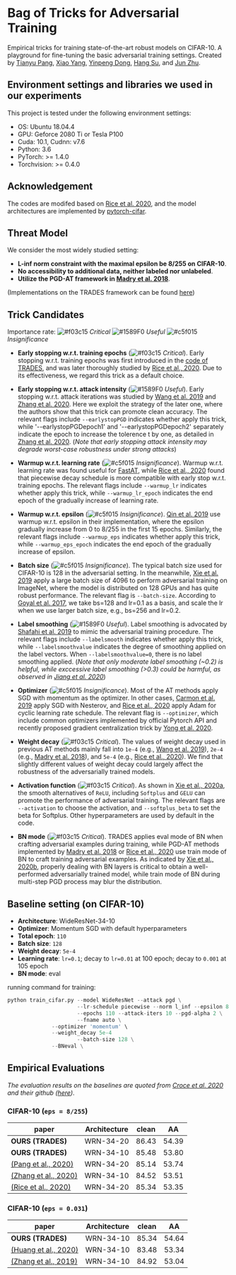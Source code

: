 # Bag of Tricks for Adversarial Training
Empirical tricks for training state-of-the-art robust models on CIFAR-10. A playground for fine-tuning the basic adversarial training settings. Created by [Tianyu Pang](http://ml.cs.tsinghua.edu.cn/~tianyu/), [Xiao Yang](https://github.com/ShawnXYang), [Yinpeng Dong](http://ml.cs.tsinghua.edu.cn/~yinpeng/), [Hang Su](http://www.suhangss.me/), and [Jun Zhu](http://ml.cs.tsinghua.edu.cn/~jun/index.shtml).

## Environment settings and libraries we used in our experiments

This project is tested under the following environment settings:
- OS: Ubuntu 18.04.4
- GPU: Geforce 2080 Ti or Tesla P100
- Cuda: 10.1, Cudnn: v7.6
- Python: 3.6
- PyTorch: >= 1.4.0
- Torchvision: >= 0.4.0

## Acknowledgement
The codes are modifed based on [Rice et al. 2020](https://github.com/locuslab/robust_overfitting), and the model architectures are implemented by [pytorch-cifar](https://github.com/kuangliu/pytorch-cifar).

## Threat Model
We consider the most widely studied setting:
- **L-inf norm constraint with the maximal epsilon be 8/255 on CIFAR-10**.
- **No accessibility to additional data, neither labeled nor unlabeled**.
- **Utilize the PGD-AT framework in [Madry et al. 2018](https://arxiv.org/abs/1706.06083)**.

(Implementations on the TRADES framework can be found [here](https://github.com/ShawnXYang/AT_HE))

## Trick Candidates
Importance rate: ![#f03c15](https://via.placeholder.com/15/f03c15/000000?text=+) *Critical*  ![#1589F0](https://via.placeholder.com/15/1589F0/000000?text=+) *Useful*  ![#c5f015](https://via.placeholder.com/15/c5f015/000000?text=+) *Insignificance*

- **Early stopping w.r.t. training epochs** (![#f03c15](https://via.placeholder.com/15/f03c15/000000?text=+) *Critical*).
Early stopping w.r.t. training epochs was first introduced in the [code of TRADES](https://github.com/yaodongyu/TRADES), and was later thoroughly studied by [Rice et al., 2020](https://arxiv.org/abs/2002.11569). Due to its effectiveness, we regard this trick as a default choice.

- **Early stopping w.r.t. attack intensity** (![#1589F0](https://via.placeholder.com/15/1589F0/000000?text=+) *Useful*). Early stopping w.r.t. attack iterations was studied by [Wang et al. 2019](proceedings.mlr.press/v97/wang19i/wang19i.pdf) and [Zhang et al. 2020](https://arxiv.org/abs/2002.11242). Here we exploit the strategy of the later one, where the authors show that this trick can promote clean accuracy. The relevant flags include `--earlystopPGD` indicates whether apply this trick, while '--earlystopPGDepoch1' and '--earlystopPGDepoch2' separately indicate the epoch to increase the tolerence t by one, as detailed in [Zhang et al. 2020](https://arxiv.org/abs/2002.11242). (*Note that early stopping attack intensity may degrade worst-case robustness under strong attacks*)

- **Warmup w.r.t. learning rate** (![#c5f015](https://via.placeholder.com/15/c5f015/000000?text=+) *Insignificance*). Warmup w.r.t. learning rate was found useful for [FastAT](https://arxiv.org/abs/2001.03994), while [Rice et al., 2020](https://arxiv.org/abs/2002.11569) found that piecewise decay schedule is more compatible with early stop w.r.t. training epochs. The relevant flags include `--warmup_lr` indicates whether apply this trick, while `--warmup_lr_epoch` indicates the end epoch of the gradually increase of learning rate.

- **Warmup w.r.t. epsilon** (![#c5f015](https://via.placeholder.com/15/c5f015/000000?text=+) *Insignificance*). [Qin et al. 2019](https://arxiv.org/abs/1907.02610) use warmup w.r.t. epsilon in their implementation, where the epsilon gradually increase from 0 to 8/255 in the first 15 epochs. Similarly, the relevant flags include `--warmup_eps` indicates whether apply this trick, while `--warmup_eps_epoch` indicates the end epoch of the gradually increase of epsilon.

- **Batch size** (![#c5f015](https://via.placeholder.com/15/c5f015/000000?text=+) *Insignificance*). The typical batch size used for CIFAR-10 is 128 in the adversarial setting. In the meanwhile, [Xie et al. 2019](https://arxiv.org/pdf/1812.03411.pdf) apply a large batch size of 4096 to perform adversarial training on ImageNet, where the model is distributed on 128 GPUs and has quite robust performance. The relevant flag is `--batch-size`. According to [Goyal et al. 2017](https://arxiv.org/abs/1706.02677), we take bs=128 and lr=0.1 as a basis, and scale the lr when we use larger batch size, e.g., bs=256 and lr=0.2.

- **Label smoothing** (![#1589F0](https://via.placeholder.com/15/1589F0/000000?text=+) *Useful*). Label smoothing is advocated by [Shafahi et al. 2019](https://arxiv.org/abs/1910.11585) to mimic the adversarial training procedure. The relevant flags include `--labelsmooth` indicates whether apply this trick, while `--labelsmoothvalue` indicates the degree of smoothing applied on the label vectors. When `--labelsmoothvalue=0`, there is no label smoothing applied. (*Note that only moderate label smoothing (~0.2) is helpful, while exccessive label smoothing (>0.3) could be harmful, as observed in [Jiang et al. 2020](https://arxiv.org/abs/2006.13726)*)

- **Optimizer** (![#c5f015](https://via.placeholder.com/15/c5f015/000000?text=+) *Insignificance*). Most of the AT methods apply SGD with momentum as the optimizer. In other cases, [Carmon et al. 2019](https://arxiv.org/abs/1905.13736) apply SGD with Nesterov, and [Rice et al., 2020](https://arxiv.org/abs/2002.11569) apply Adam for cyclic learning rate schedule. The relevant flag is `--optimizer`, which include common optimizers implemented by official Pytorch API and recently proposed gradient centralization trick by [Yong et al. 2020](https://arxiv.org/abs/2004.01461).

- **Weight decay** (![#f03c15](https://via.placeholder.com/15/f03c15/000000?text=+) *Critical*). The values of weight decay used in previous AT methods mainly fall into `1e-4` (e.g., [Wang et al. 2019](proceedings.mlr.press/v97/wang19i/wang19i.pdf)), `2e-4` (e.g., [Madry et al. 2018](https://arxiv.org/abs/1706.06083)), and `5e-4` (e.g., [Rice et al., 2020](https://arxiv.org/abs/2002.11569)). We find that slightly different values of weight decay could largely affect the robustness of the adversarially trained models.

- **Activation function** (![#f03c15](https://via.placeholder.com/15/f03c15/000000?text=+) *Critical*). As shown in [Xie et al., 2020a](https://arxiv.org/pdf/2006.14536.pdf), the smooth alternatives of `ReLU`, including `Softplus` and `GELU` can promote the performance of adversarial training. The relevant flags are `--activation` to choose the activation, and `--softplus_beta` to set the beta for Softplus. Other hyperparameters are used by default in the code.

- **BN mode** (![#f03c15](https://via.placeholder.com/15/f03c15/000000?text=+) *Critical*). TRADES applies eval mode of BN when crafting adversarial examples during training, while PGD-AT methods implemented by [Madry et al. 2018](https://arxiv.org/abs/1706.06083) or [Rice et al., 2020](https://arxiv.org/abs/2002.11569) use train mode of BN to craft training adversarial examples. As indicated by [Xie et al., 2020b](https://arxiv.org/pdf/1906.03787.pdf), properly dealing with BN layers is critical to obtain a well-performed adversarially trained model, while train mode of BN during multi-step PGD process may blur the distribution. 


## Baseline setting (on CIFAR-10)
- **Architecture**: WideResNet-34-10
- **Optimizer**: Momentum SGD with default hyperparameters
- **Total epoch**: `110`
- **Batch size**: `128`
- **Weight decay**: `5e-4`
- **Learning rate**: `lr=0.1`; decay to `lr=0.01` at 100 epoch; decay to `0.001` at 105 epoch
- **BN mode**: eval

running command for training:
```python
python train_cifar.py --model WideResNet --attack pgd \
                      --lr-schedule piecewise --norm l_inf --epsilon 8 \
                      --epochs 110 --attack-iters 10 --pgd-alpha 2 \
                      --fname auto \
		      --optimizer 'momentum' \
		      --weight_decay 5e-4
                      --batch-size 128 \
		      --BNeval \
```

## Empirical Evaluations
*The evaluation results on the baselines are quoted from [Croce et al. 2020](https://arxiv.org/abs/2003.01690) and their github ([here](https://github.com/fra31/auto-attack))*.

### CIFAR-10 (`eps = 8/255`)
|paper           | Architecture | clean         | AA |
|---|:---:|:---:|:---:|
| **OURS (TRADES)** | WRN-34-20| 86.43 | 54.39 |
| **OURS (TRADES)** | WRN-34-10| 85.48 | 53.80 |
| [(Pang et al., 2020)](https://arxiv.org/abs/2002.08619) | WRN-34-20| 85.14 | 53.74 |
| [(Zhang et al., 2020)](https://arxiv.org/abs/2002.11242)| WRN-34-10| 84.52 | 53.51 |
| [(Rice et al., 2020)](https://arxiv.org/abs/2002.11569) | WRN-34-20| 85.34 | 53.35 |


### CIFAR-10 (`eps = 0.031`)
|paper           | Architecture | clean         | AA |
|---|:---:|:---:|:---:|
| **OURS (TRADES)** | WRN-34-10| 85.34 | 54.64 |
| [(Huang et al., 2020)](https://arxiv.org/abs/2002.10319) | WRN-34-10| 83.48 | 53.34 |
| [(Zhang et al., 2019)](https://arxiv.org/abs/1901.08573) | WRN-34-10| 84.92 | 53.04 |
